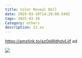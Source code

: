 ```yaml
---
title: Color Reveal Doll
date: 2025-03-10T14:29:08.549Z
tags: 2025-03-10
Category: others
description: 12.xx
---
```

https://amzlink.to/az0pWdhdyLjjf   ad 

![](https://m.media-amazon.com/images/I/71PDmpZYdmL._AC_SL1500_.jpg)

<!--EndFragment-->